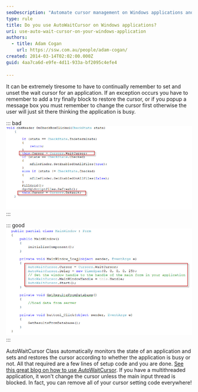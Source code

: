 ```yaml
---
seoDescription: "Automate cursor management on Windows applications and simplify your code with AutoWaitCursor, a class that sets and restores cursors according to application busy status."
type: rule
title: Do you use AutoWaitCursor on Windows applications?
uri: use-auto-wait-cursor-on-your-windows-application
authors:
  - title: Adam Cogan
    url: https://ssw.com.au/people/adam-cogan/
created: 2014-03-14T02:02:00.000Z
guid: 4aa7ca6d-e9fe-4d11-933a-bf2095c4efe4

---
```


It can be extremely tiresome to have to continually remember to set and unset the wait cursor for an application. If an exception occurs you have to remember to add a try finally block to restore the cursor, or if you popup a message box you must remember to change the cursor first otherwise the user will just sit there thinking the application is busy. 

<!--endintro-->

::: bad
![Figure: Bad example - Cursor set manually](autowaitcursor_bad.jpg)
:::

::: good
![Figure: Good example - Implemented AutoWaitCursor](autowaitcursor_good.jpg)
:::

AutoWaitCursor Class automatically monitors the state of an application and sets and restores the cursor according to whether the application is busy or not. All that required are a few lines of setup code and you are done. [See this great blog on how to use AutoWaitCursor](http://snipplr.com/view/24851/). If you have a multithreaded application, it won't change the cursor unless the main input thread is blocked. In fact, you can remove all of your cursor setting code everywhere!
